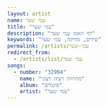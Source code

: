 ```yaml
---
layout: artist
name: עמי שער
title: "עמי שער"
description: "דף האמן עמי שער"
keywords: "שירים, מוזיקה, עמי שער"
permalink: /artists/עמי-שער
redirect_from:
  - /artists/list/עמי שער
songs:
  - number: "32994"
    name: "מחרוזת רעיה רצוני"
    album: "סינגלים"
    artist: "עמי שער"
---
```

